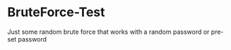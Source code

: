 # BruteForce-Test
Just some random brute force that works with a random password or pre-set password

